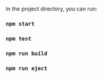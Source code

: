 
In the project directory, you can run:

### `npm start`

### `npm test`

### `npm run build`

### `npm run eject`

